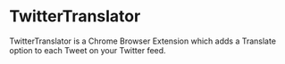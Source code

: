 TwitterTranslator
=================

TwitterTranslator is a Chrome Browser Extension which adds a Translate option to each Tweet on your Twitter feed.